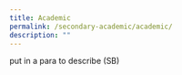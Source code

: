 ```yaml
---
title: Academic
permalink: /secondary-academic/academic/
description: ""
---
```

put in a para to describe (SB)
